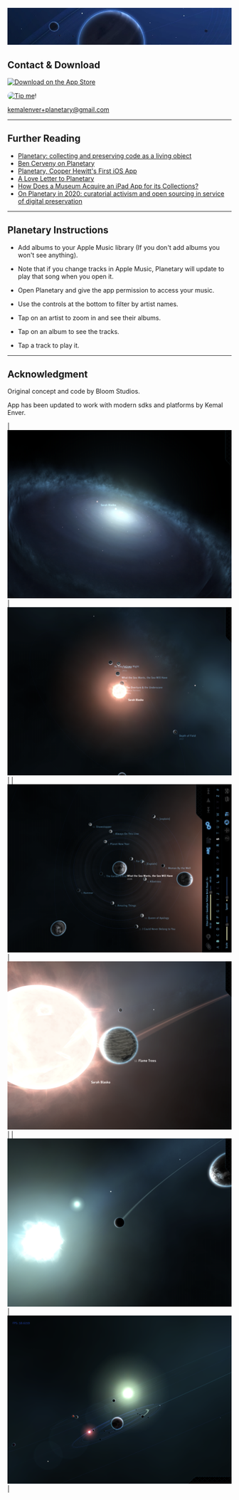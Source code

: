 ![Banner](images/banner2.jpeg)

## Contact & Download

<a href="https://apple.co/45jrZCC" style="display: inline-block;"><img src="https://toolbox.marketingtools.apple.com/api/v2/badges/download-on-the-app-store/white/en-us?releaseDate=1590710400" alt="Download on the App Store" style="height: 50px;" /></a>

<a href="https://www.buymeacoffee.com/kemalenver" target="_blank">
  <img src="https://cdn.buymeacoffee.com/buttons/lato-white.png" alt="Tip me!" style="height: 50px; border-radius: 10px;" />
</a>

[kemalenver+planetary@gmail.com](kemalenver+planetary@gmail.com)

---

## Further Reading

* [Planetary: collecting and preserving code as a living object](https://www.cooperhewitt.org/2013/08/26/planetary-collecting-and-preserving-code-as-a-living-object)
* [Ben Cerveny on Planetary](https://www.cooperhewitt.org/2015/06/26/ben-cerveny-on-planetary/)
* [Planetary, Cooper Hewitt's First iOS App](https://www.cooperhewitt.org/2019/05/16/planetary-cooper-hewitts-first-ios-app/)
* [A Love Letter to Planetary](https://www.cooperhewitt.org/2022/02/16/a-love-letter-to-planetary/)
* [How Does a Museum Acquire an iPad App for its Collections?](https://www.smithsonianmag.com/smithsonian-institution/how-does-a-museum-acquire-an-ipad-app-for-its-collections-880301/)
* [On Planetary in 2020: curatorial activism and open sourcing in service of digital preservation](https://buttondown.com/sebchan/archive/48-on-planetary-in-2020-curatorial-activism-and/)

---

## Planetary Instructions

- Add albums to your Apple Music library (If you don't add albums you won't see anything).  

- Note that if you change tracks in Apple Music, Planetary will update to play that song when you open it.

- Open Planetary and give the app permission to access your music.

- Use the controls at the bottom to filter by artist names.

- Tap on an artist to zoom in and see their albums.

- Tap on an album to see the tracks.

- Tap a track to play it.

---

## Acknowledgment

Original concept and code by Bloom Studios.

App has been updated to work with modern sdks and platforms by Kemal Enver.

| ![pretty planetary 1](images/1.PNG) | ![pretty planetary 2](images/2.PNG) |
| ![pretty planetary 3](images/3.PNG) | ![pretty planetary 4](images/4.PNG) |
| ![pretty planetary 5](images/5.PNG) | ![pretty planetary 6](images/6.PNG) |

